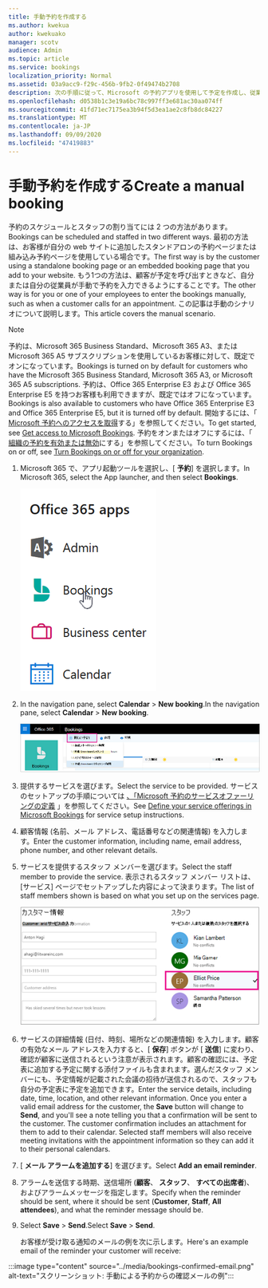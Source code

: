 ```yaml
---
title: 手動予約を作成する
ms.author: kwekua
author: kwekuako
manager: scotv
audience: Admin
ms.topic: article
ms.service: bookings
localization_priority: Normal
ms.assetid: 03a9acc9-f29c-456b-9fb2-0f49474b2708
description: 次の手順に従って、Microsoft の予約アプリを使用して予定を作成し、従業員を割り当てます。
ms.openlocfilehash: d0538b1c3e19a6bc78c997ff3e681ac30aa074ff
ms.sourcegitcommit: 41fd71ec7175ea3b94f5d3ea1ae2c8fb8dc84227
ms.translationtype: MT
ms.contentlocale: ja-JP
ms.lasthandoff: 09/09/2020
ms.locfileid: "47419883"
---
```

# <a name="create-a-manual-booking"></a><span data-ttu-id="dadf6-103">手動予約を作成する</span><span class="sxs-lookup"><span data-stu-id="dadf6-103">Create a manual booking</span></span>

<span data-ttu-id="dadf6-104">予約のスケジュールとスタッフの割り当てには 2 つの方法があります。</span><span class="sxs-lookup"><span data-stu-id="dadf6-104">Bookings can be scheduled and staffed in two different ways.</span></span> <span data-ttu-id="dadf6-105">最初の方法は、お客様が自分の web サイトに追加したスタンドアロンの予約ページまたは組み込み予約ページを使用している場合です。</span><span class="sxs-lookup"><span data-stu-id="dadf6-105">The first way is by the customer using a standalone booking page or an embedded booking page that you add to your website.</span></span> <span data-ttu-id="dadf6-106">もう1つの方法は、顧客が予定を呼び出すときなど、自分または自分の従業員が手動で予約を入力できるようにすることです。</span><span class="sxs-lookup"><span data-stu-id="dadf6-106">The other way is for you or one of your employees to enter the bookings manually, such as when a customer calls for an appointment.</span></span> <span data-ttu-id="dadf6-107">この記事は手動のシナリオについて説明します。</span><span class="sxs-lookup"><span data-stu-id="dadf6-107">This article covers the manual scenario.</span></span>

> [!NOTE]
> <span data-ttu-id="dadf6-108">予約は、Microsoft 365 Business Standard、Microsoft 365 A3、または Microsoft 365 A5 サブスクリプションを使用しているお客様に対して、既定でオンになっています。</span><span class="sxs-lookup"><span data-stu-id="dadf6-108">Bookings is turned on by default for customers who have the Microsoft 365 Business Standard, Microsoft 365 A3, or Microsoft 365 A5 subscriptions.</span></span> <span data-ttu-id="dadf6-109">予約は、Office 365 Enterprise E3 および Office 365 Enterprise E5 を持つお客様も利用できますが、既定ではオフになっています。</span><span class="sxs-lookup"><span data-stu-id="dadf6-109">Bookings is also available to customers who have Office 365 Enterprise E3 and Office 365 Enterprise E5, but it is turned off by default.</span></span> <span data-ttu-id="dadf6-110">開始するには、「 [Microsoft 予約へのアクセスを取得](get-access.md)する」を参照してください。</span><span class="sxs-lookup"><span data-stu-id="dadf6-110">To get started, see [Get access to Microsoft Bookings](get-access.md).</span></span> <span data-ttu-id="dadf6-111">予約をオンまたはオフにするには、「 [組織の予約を有効または無効](turn-bookings-on-or-off.md)にする」を参照してください。</span><span class="sxs-lookup"><span data-stu-id="dadf6-111">To turn Bookings on or off, see [Turn Bookings on or off for your organization](turn-bookings-on-or-off.md).</span></span>

1. <span data-ttu-id="dadf6-112">Microsoft 365 で、アプリ起動ツールを選択し、[ **予約**] を選択します。</span><span class="sxs-lookup"><span data-stu-id="dadf6-112">In Microsoft 365, select the App launcher, and then select **Bookings**.</span></span>

   ![アプリ起動ツールでの予約の画像](../media/bookings-applauncher.png)

1. <span data-ttu-id="dadf6-114">In the navigation pane, select **Calendar** \> **New booking**.</span><span class="sxs-lookup"><span data-stu-id="dadf6-114">In the navigation pane, select **Calendar** \> **New booking**.</span></span>

   ![新しい予約 UI の画像](../media/bookings-newbooking.png)

1. <span data-ttu-id="dadf6-116">提供するサービスを選びます。</span><span class="sxs-lookup"><span data-stu-id="dadf6-116">Select the service to be provided.</span></span> <span data-ttu-id="dadf6-117">サービスのセットアップの手順については [、「Microsoft 予約のサービスオファーリングの定義](define-service-offerings.md) 」を参照してください。</span><span class="sxs-lookup"><span data-stu-id="dadf6-117">See [Define your service offerings in Microsoft Bookings](define-service-offerings.md) for service setup instructions.</span></span>

1. <span data-ttu-id="dadf6-118">顧客情報 (名前、メール アドレス、電話番号などの関連情報) を入力します。</span><span class="sxs-lookup"><span data-stu-id="dadf6-118">Enter the customer information, including name, email address, phone number, and other relevant details.</span></span>

1. <span data-ttu-id="dadf6-119">サービスを提供するスタッフ メンバーを選びます。</span><span class="sxs-lookup"><span data-stu-id="dadf6-119">Select the staff member to provide the service.</span></span> <span data-ttu-id="dadf6-120">表示されるスタッフ メンバー リストは、[サービス] ページでセットアップした内容によって決まります。</span><span class="sxs-lookup"><span data-stu-id="dadf6-120">The list of staff members shown is based on what you set up on the services page.</span></span>

   ![スタッフリストの UI の画像](../media/bookings-staff-list.png)

1. <span data-ttu-id="dadf6-p105">サービスの詳細情報 (日付、時刻、場所などの関連情報) を入力します。顧客の有効なメール アドレスを入力すると、[ **保存**] ボタンが [ **送信**] に変わり、確認が顧客に送信されるという注意が表示されます。顧客の確認には、予定表に追加する予定に関する添付ファイルも含まれます。選んだスタッフ メンバーにも、予定情報が記載された会議の招待が送信されるので、スタッフも自分の予定表に予定を追加できます。</span><span class="sxs-lookup"><span data-stu-id="dadf6-p105">Enter the service details, including date, time, location, and other relevant information. Once you enter a valid email address for the customer, the **Save** button will change to **Send**, and you'll see a note telling you that a confirmation will be sent to the customer. The customer confirmation includes an attachment for them to add to their calendar. Selected staff members will also receive meeting invitations with the appointment information so they can add it to their personal calendars.</span></span>

1. <span data-ttu-id="dadf6-126">[ **メール アラームを追加する**] を選びます。</span><span class="sxs-lookup"><span data-stu-id="dadf6-126">Select **Add an email reminder**.</span></span>

1. <span data-ttu-id="dadf6-127">アラームを送信する時期、送信場所 (**顧客**、 **スタッフ**、 **すべての出席者**)、およびアラームメッセージを指定します。</span><span class="sxs-lookup"><span data-stu-id="dadf6-127">Specify when the reminder should be sent, where it should be sent (**Customer**, **Staff**, **All attendees**), and what the reminder message should be.</span></span>

1. <span data-ttu-id="dadf6-128">Select **Save** \> **Send**.</span><span class="sxs-lookup"><span data-stu-id="dadf6-128">Select **Save** \> **Send**.</span></span>

   <span data-ttu-id="dadf6-129">お客様が受け取る通知のメールの例を次に示します。</span><span class="sxs-lookup"><span data-stu-id="dadf6-129">Here's an example email of the reminder your customer will receive:</span></span>

:::image type="content" source="../media/bookings-confirmed-email.png" alt-text="スクリーンショット: 手動による予約からの確認メールの例":::